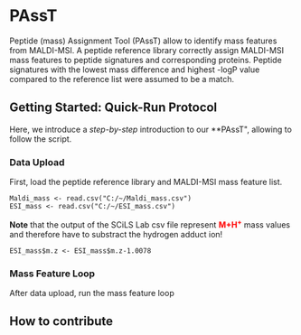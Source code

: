 # PAssT
Peptide (mass) Assignment Tool (PAssT) allow to identify mass features from MALDI-MSI. A peptide reference library correctly assign MALDI-MSI mass features to peptide signatures and corresponding proteins. Peptide signatures with the lowest mass difference and highest -logP value compared to the reference list were assumed to be a match.

## Getting Started: Quick-Run Protocol
Here, we introduce a *step-by-step* introduction to our **PAssT", allowing to follow the script.

### Data Upload
First, load the peptide reference library and MALDI-MSI mass feature list.

```{csv files}
Maldi_mass <- read.csv("C:/~/Maldi_mass.csv")
ESI_mass <- read.csv("C:/~/ESI_mass.csv")
```
**Note** that the output of the SCiLS Lab csv file represent <span style="color:red">**M+H<sup>+</sup>**</span> mass values and therefore have to substract the hydrogen adduct ion!

```{hydrogen adduct}
ESI_mass$m.z <- ESI_mass$m.z-1.0078
```
### Mass Feature Loop
After data upload, run the mass feature loop

## How to contribute

